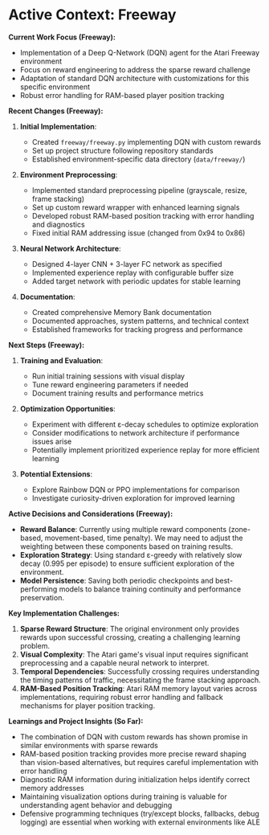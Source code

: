 # Active Context: Freeway

**Current Work Focus (Freeway):**
- Implementation of a Deep Q-Network (DQN) agent for the Atari Freeway environment
- Focus on reward engineering to address the sparse reward challenge
- Adaptation of standard DQN architecture with customizations for this specific environment
- Robust error handling for RAM-based player position tracking

**Recent Changes (Freeway):**
1. **Initial Implementation**:
   - Created `freeway/freeway.py` implementing DQN with custom rewards
   - Set up project structure following repository standards
   - Established environment-specific data directory (`data/freeway/`)

2. **Environment Preprocessing**:
   - Implemented standard preprocessing pipeline (grayscale, resize, frame stacking)
   - Set up custom reward wrapper with enhanced learning signals
   - Developed robust RAM-based position tracking with error handling and diagnostics
   - Fixed initial RAM addressing issue (changed from 0x94 to 0x86)

3. **Neural Network Architecture**:
   - Designed 4-layer CNN + 3-layer FC network as specified
   - Implemented experience replay with configurable buffer size
   - Added target network with periodic updates for stable learning

4. **Documentation**:
   - Created comprehensive Memory Bank documentation
   - Documented approaches, system patterns, and technical context
   - Established frameworks for tracking progress and performance

**Next Steps (Freeway):**
1. **Training and Evaluation**:
   - Run initial training sessions with visual display
   - Tune reward engineering parameters if needed
   - Document training results and performance metrics

2. **Optimization Opportunities**:
   - Experiment with different ε-decay schedules to optimize exploration
   - Consider modifications to network architecture if performance issues arise
   - Potentially implement prioritized experience replay for more efficient learning

3. **Potential Extensions**:
   - Explore Rainbow DQN or PPO implementations for comparison
   - Investigate curiosity-driven exploration for improved learning

**Active Decisions and Considerations (Freeway):**
- **Reward Balance**: Currently using multiple reward components (zone-based, movement-based, time penalty). We may need to adjust the weighting between these components based on training results.
- **Exploration Strategy**: Using standard ε-greedy with relatively slow decay (0.995 per episode) to ensure sufficient exploration of the environment.
- **Model Persistence**: Saving both periodic checkpoints and best-performing models to balance training continuity and performance preservation.

**Key Implementation Challenges:**
1. **Sparse Reward Structure**: The original environment only provides rewards upon successful crossing, creating a challenging learning problem.
2. **Visual Complexity**: The Atari game's visual input requires significant preprocessing and a capable neural network to interpret.
3. **Temporal Dependencies**: Successfully crossing requires understanding the timing patterns of traffic, necessitating the frame stacking approach.
4. **RAM-Based Position Tracking**: Atari RAM memory layout varies across implementations, requiring robust error handling and fallback mechanisms for player position tracking.

**Learnings and Project Insights (So Far):**
- The combination of DQN with custom rewards has shown promise in similar environments with sparse rewards
- RAM-based position tracking provides more precise reward shaping than vision-based alternatives, but requires careful implementation with error handling
- Diagnostic RAM information during initialization helps identify correct memory addresses
- Maintaining visualization options during training is valuable for understanding agent behavior and debugging
- Defensive programming techniques (try/except blocks, fallbacks, debug logging) are essential when working with external environments like ALE
